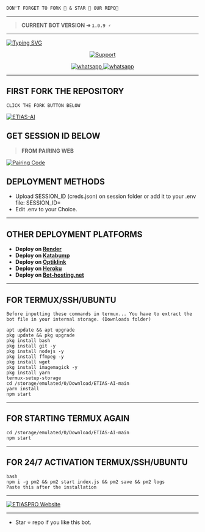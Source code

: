 ```
DON'T FORGET TO FORK 🍴 & STAR 🌟 OUR REPO🫠
```
---

> **CURRENT BOT VERSION ➜ `1.0.9 ⚡`**
---

<a href="https://git.io/typing-svg">
  <img src="https://readme-typing-svg.demolab.com?font=Black+Ops+One&size=50&pause=1000&color=1BAFBAFF&center=true&width=1200&height=100&lines=HEY%20DEAR%20WELCOME;TOO%20ETIAS-AI%20BOT%20REPO;MULTI%20DEVICE%20WHATSAPP%20BOT;CREATED%20BY%20ETIAS PRO TECH-XMD" alt="Typing SVG" />
</a>


<p align="center">
  <a href="https://whatsapp.com/channel/0029VbBRrywFi8xkbMhdeC0l">
    <img alt=Support weight="10" src="http://etiasai-url-clouds.onrender.com/20250920_202534.jpg"> 
    </p>
<p align="center"> 
    </p>
<p align="center">
  <a aria-label="Join our chats" href="https://whatsapp.com/channel/0029VbBRrywFi8xkbMhdeC0l" target="_blank">
    <img alt="whatsapp" src="https://img.shields.io/badge/Join Group chat-25D366?style=for-the-badge&logo=whatsapp&logoColor=white" />
    <a align="center">
  <a aria-label="Follow Channel" href="https://whatsapp.com/channel/0029VbBRrywFi8xkbMhdeC0l" target="_blank">
    <img alt="whatsapp" src="https://img.shields.io/badge/Follow Channel-25D366?style=for-the-badge&logo=whatsapp&logoColor=white" />
</a>
</p>  
   
 ---
## FIRST FORK THE REPOSITORY
` CLICK THE FORK BUTTON BELOW `

<a href="https://github.com/EtiasProTech/ETIAS-AI/fork"><img title="ETIAS-AI" src="https://img.shields.io/badge/FORK-BOT%20REPO-h?color=indigo&style=for-the-badge&logo=stackshare"></a>
  
## GET SESSION ID BELOW
> **FROM PAIRING WEB**

<a href='https://session-id-website.vercel.app/' target="_blank">
  <img alt='Pairing Code' src='https://img.shields.io/badge/Get%20Pairing%20Code-orange?style=for-the-badge&logo=opencv&logoColor=black'/>
</a>
<br> 


## DEPLOYMENT METHODS
- Upload SESSION_ID (creds.json) on session folder or add it to your .env file: SESSION_ID=
- Edit .env to your Choice.

---


## OTHER DEPLOYMENT PLATFORMS
- **Deploy on [Render](https://render.com)**
- **Deploy on [Katabump](https://dashboard.katabump.com/auth/login)**
- **Deploy on [Optiklink](https://optiklink.com/)**
- **Deploy on [Heroku](https://dashboard.heroku.com/new?template=https://github.com/EtiasProTech/ETIAS-AI)**
- **Deploy on [Bot-hosting.net](https://bot-hosting.net/)**
---

## FOR TERMUX/SSH/UBUNTU
```
Before inputting these commands in termux... You have to extract the bot file in your internal storage. (Downloads folder)

apt update && apt upgrade
pkg update && pkg upgrade
pkg install bash
pkg install git -y
pkg install nodejs -y 
pkg install ffmpeg -y 
pkg install wget
pkg install imagemagick -y
pkg install yarn
termux-setup-storage
cd /storage/emulated/0/Download/ETIAS-AI-main
yarn install
npm start
```
---

## FOR STARTING TERMUX AGAIN
```
cd /storage/emulated/0/Download/ETIAS-AI-main
npm start
```
---

## FOR 24/7 ACTIVATION TERMUX/SSH/UBUNTU
```
bash
npm i -g pm2 && pm2 start index.js && pm2 save && pm2 logs
Paste this after the installation
```
---

<p align="left">  
  <!-- Website -->
  <a href="https://etiasai.zone.id/" target="_blank" aria-label="ETIASPRO Website">  
    <img alt="ETIASPRO Website" src="https://img.shields.io/badge/ETIASPRO WEB-25D366?style=for-the-badge&logo=internetexplorer&logoColor=white" />  
  </a>  
</p>

 --- 
- Star ⭐ repo if you like this bot.
